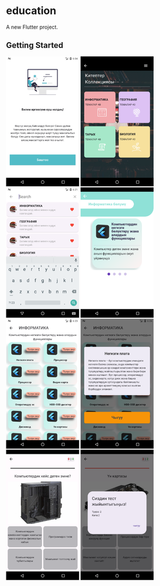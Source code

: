 # education

A new Flutter project.

## Getting Started

<img src="assets/readme_images/Screenshot_1705059675.png" alt="J" width="200"/>
<img src="assets/readme_images/Screenshot_1705060665.png" alt="J" width="200"/>
<img src="assets/readme_images/Screenshot_1705060741.png" alt="J" width="200"/>
<img src="assets/readme_images/Screenshot_1705060791.png" alt="J" width="200"/>
<img src="assets/readme_images/Screenshot_1705060861.png" alt="J" width="200"/>
<img src="assets/readme_images/Screenshot_1705060917.png" alt="J" width="200"/>
<img src="assets/readme_images/Screenshot_1705061026.png" alt="J" width="200"/>
<img src="assets/readme_images/Screenshot_1705061065.png" alt="J" width="200"/>